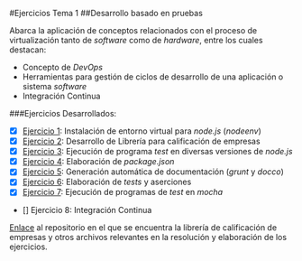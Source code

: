 #Ejercicios Tema 1
##Desarrollo basado en pruebas

Abarca la aplicación de conceptos relacionados con el proceso de virtualización tanto de _software_ como de _hardware_, entre los cuales destacan:

- Concepto de _DevOps_
- Herramientas para gestión de ciclos de desarrollo de una aplicación o sistema _software_
- Integración Continua

###Ejercicios Desarrollados:

* [X] [Ejercicio 1](https://github.com/JJ/clases-CC-2015-16/blob/master/ejercicios/AbelFranciscoAgra/1_Desarrollo_Basado_en_Pruebas/Ejercicio1.md): Instalación de entorno virtual para _node.js_ (_nodeenv_)
* [X] [Ejercicio 2](https://github.com/JJ/clases-CC-2015-16/blob/master/ejercicios/AbelFranciscoAgra/1_Desarrollo_Basado_en_Pruebas/Ejercicio2.md): Desarrollo de Librería para calificación de empresas
* [X] [Ejercicio 3](https://github.com/JJ/clases-CC-2015-16/blob/master/ejercicios/AbelFranciscoAgra/1_Desarrollo_Basado_en_Pruebas/Ejercicio3.md): Ejecución de programa _test_ en diversas versiones de _node.js_
* [X] [Ejercicio 4](https://github.com/JJ/clases-CC-2015-16/blob/master/ejercicios/AbelFranciscoAgra/1_Desarrollo_Basado_en_Pruebas/Ejercicio4.md): Elaboración de _package.json_
* [X] [Ejercicio 5](https://github.com/JJ/clases-CC-2015-16/blob/master/ejercicios/AbelFranciscoAgra/1_Desarrollo_Basado_en_Pruebas/Ejercicio5.md): Generación automática de documentación (_grunt_ y _docco_)
* [X] [Ejercicio 6](https://github.com/JJ/clases-CC-2015-16/blob/master/ejercicios/AbelFranciscoAgra/1_Desarrollo_Basado_en_Pruebas/Ejercicio6.md): Elaboración de _tests_ y aserciones
* [X] [Ejercicio 7](https://github.com/JJ/clases-CC-2015-16/blob/master/ejercicios/AbelFranciscoAgra/1_Desarrollo_Basado_en_Pruebas/Ejercicio7.md): Ejecución de programas de _test_ en _mocha_
* [] Ejercicio 8: Integración Continua

[Enlace](https://github.com/jfrancisco4490/calificacionEmpresa) al repositorio en el que se encuentra la librería de calificación de empresas y otros archivos relevantes en la resolución y elaboración de los ejercicios.